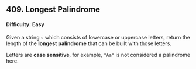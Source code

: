 ## 409. Longest Palindrome

#### Difficulty: Easy

Given a string ```s``` which consists of lowercase or uppercase letters, return the length of the __longest palindrome__ that can be built with those letters.

Letters are __case sensitive__, for example, ```"Aa"``` is not considered a palindrome here.
